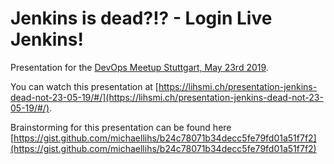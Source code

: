 Jenkins is dead?!? - Login Live Jenkins!
========================================

Presentation for the [DevOps Meetup Stuttgart, May 23rd 2019](https://www.meetup.com/de-DE/devops-stuttgart/events/260728841/).

You can watch this presentation at [https://lihsmi.ch/presentation-jenkins-dead-not-23-05-19/#/](https://lihsmi.ch/presentation-jenkins-dead-not-23-05-19/#/).

Brainstorming for this presentation can be found here [https://gist.github.com/michaellihs/b24c78071b34decc5fe79fd01a51f7f2](https://gist.github.com/michaellihs/b24c78071b34decc5fe79fd01a51f7f2)

